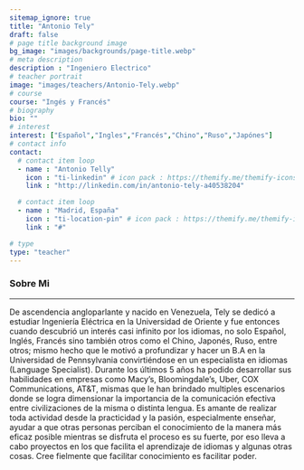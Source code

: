 ```yaml
---
sitemap_ignore: true
title: "Antonio Tely"
draft: false
# page title background image
bg_image: "images/backgrounds/page-title.webp"
# meta description
description : "Ingeniero Electrico"
# teacher portrait
image: "images/teachers/Antonio-Tely.webp"
# course
course: "Ingés y Francés"
# biography
bio: ""
# interest
interest: ["Español","Ingles","Francés","Chino","Ruso","Japónes"]
# contact info
contact:
  # contact item loop
  - name : "Antonio Telly"
    icon : "ti-linkedin" # icon pack : https://themify.me/themify-icons
    link : "http://linkedin.com/in/antonio-tely-a40538204"

  # contact item loop
  - name : "Madrid, España"
    icon : "ti-location-pin" # icon pack : https://themify.me/themify-icons
    link : "#"

# type
type: "teacher"
---
```


### Sobre Mi
------------

De ascendencia angloparlante y nacido en Venezuela, Tely se dedicó a estudiar Ingeniería Eléctrica en la Universidad de Oriente y fue entonces cuando descubrió un interés casi infinito por los idiomas, no solo Español, Inglés, Francés sino también otros como el Chino, Japonés, Ruso, entre otros; mismo hecho que le motivó a profundizar y hacer un B.A en la Universidad de Pennsylvania convirtiéndose en un especialista en idiomas (Language Specialist).
Durante los últimos 5 años ha podido desarrollar sus habilidades en empresas como Macy’s, Bloomingdale’s, Uber, COX Communications, AT&T, mismas que le han brindado multiples escenarios donde se logra dimensionar la importancia de la comunicación efectiva entre civilizaciones de la misma o distinta lengua.
Es amante de realizar toda actividad desde la practicidad y la pasión, especialmente enseñar, ayudar a que otras personas perciban el conocimiento de la manera más eficaz posible mientras se disfruta el proceso es su fuerte, por eso lleva a cabo proyectos en los que facilita el aprendizaje de idiomas y algunas otras cosas. Cree fielmente que facilitar conocimiento es facilitar poder.